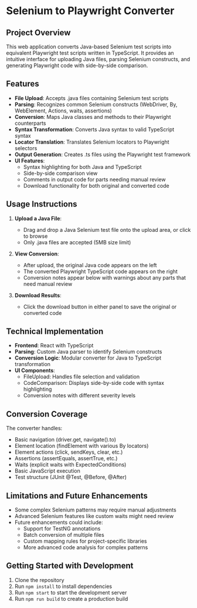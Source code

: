 # Selenium to Playwright Converter

## Project Overview
This web application converts Java-based Selenium test scripts into equivalent Playwright test scripts written in TypeScript. It provides an intuitive interface for uploading Java files, parsing Selenium constructs, and generating Playwright code with side-by-side comparison.

## Features
- **File Upload**: Accepts .java files containing Selenium test scripts
- **Parsing**: Recognizes common Selenium constructs (WebDriver, By, WebElement, Actions, waits, assertions)
- **Conversion**: Maps Java classes and methods to their Playwright counterparts
- **Syntax Transformation**: Converts Java syntax to valid TypeScript syntax
- **Locator Translation**: Translates Selenium locators to Playwright selectors
- **Output Generation**: Creates .ts files using the Playwright test framework
- **UI Features**: 
  - Syntax highlighting for both Java and TypeScript
  - Side-by-side comparison view
  - Comments in output code for parts needing manual review
  - Download functionality for both original and converted code

## Usage Instructions
1. **Upload a Java File**: 
   - Drag and drop a Java Selenium test file onto the upload area, or click to browse
   - Only .java files are accepted (5MB size limit)

2. **View Conversion**:
   - After upload, the original Java code appears on the left
   - The converted Playwright TypeScript code appears on the right
   - Conversion notes appear below with warnings about any parts that need manual review

3. **Download Results**:
   - Click the download button in either panel to save the original or converted code

## Technical Implementation
- **Frontend**: React with TypeScript
- **Parsing**: Custom Java parser to identify Selenium constructs
- **Conversion Logic**: Modular converter for Java to TypeScript transformation
- **UI Components**: 
  - FileUpload: Handles file selection and validation
  - CodeComparison: Displays side-by-side code with syntax highlighting
  - Conversion notes with different severity levels

## Conversion Coverage
The converter handles:
- Basic navigation (driver.get, navigate().to)
- Element location (findElement with various By locators)
- Element actions (click, sendKeys, clear, etc.)
- Assertions (assertEquals, assertTrue, etc.)
- Waits (explicit waits with ExpectedConditions)
- Basic JavaScript execution
- Test structure (JUnit @Test, @Before, @After)

## Limitations and Future Enhancements
- Some complex Selenium patterns may require manual adjustments
- Advanced Selenium features like custom waits might need review
- Future enhancements could include:
  - Support for TestNG annotations
  - Batch conversion of multiple files
  - Custom mapping rules for project-specific libraries
  - More advanced code analysis for complex patterns

## Getting Started with Development
1. Clone the repository
2. Run `npm install` to install dependencies
3. Run `npm start` to start the development server
4. Run `npm run build` to create a production build
